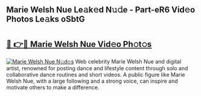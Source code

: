 ## Marie Welsh Nue Le𝚊k𝚎d N𝚞𝚍e - Part-eR6 Vid𝚎o Photos Le𝚊ks oSbtG

# <h2><a href="http://fb2nv8.evod.top/?m=Marie+Welsh+Nue">🔗 👉🔴 Marie Welsh Nue Vid𝚎o Ph𝚘t𝚘s</a></h2>

[![Marie Welsh Nue N𝚞d𝚎s](https://i.imgur.com/8V9OHl7.gif)](http://fb2nv8.evod.top/?m=Marie+Welsh+Nue)
Web celebrity Marie Welsh Nue and digital artist, renowned for posting dance and lifestyle content through solo and collaborative dance routines and short videos. A public figure like Marie Welsh Nue, with a large following and a strong voice, can inspire and motivate others to make a difference. 
